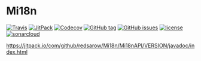 # Mi18n
[![Travis](https://img.shields.io/travis/redsarow/Mi18n.svg?style=flat-square)](https://travis-ci.org/redsarow/Mi18n)
[![JitPack](https://img.shields.io/jitpack/v/redsarow/Mi18n.svg?style=flat-square)](https://jitpack.io/#redsarow/Mi18n)
[![Codecov](https://img.shields.io/codecov/c/github/redsarow/Mi18n.svg?style=flat-square)](https://codecov.io/gh/redsarow/Mi18n)
[![GitHub tag](https://img.shields.io/github/tag/redsarow/Mi18n.svg?style=flat-square)](https://github.com/redsarow/Mi18n/releases)
[![GitHub issues](https://img.shields.io/github/issues/redsarow/Mi18n.svg?style=flat-square)](https://github.com/redsarow/Mi18n/issues)
[![license](https://img.shields.io/github/license/redsarow/Mi18n.svg?style=flat-square)](https://github.com/redsarow/Mi18n/blob/master/LICENSE)
[![sonarcloud](https://sonarcloud.io/api/project_badges/measure?project=fr.redsarow%3AMi18n&metric=alert_status)](https://sonarcloud.io/dashboard?id=fr.redsarow%3AMi18n)

https://jitpack.io/com/github/redsarow/Mi18n/Mi18nAPI/VERSION/javadoc/index.html